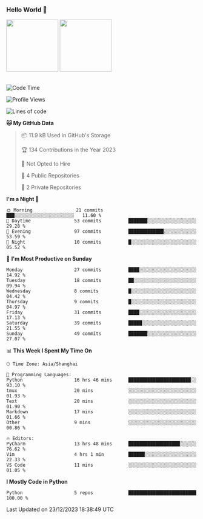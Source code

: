 ### Hello World 👋
<img align="" height="137px" src="https://github-readme-stats.vercel.app/api?username=myhMARS&hide_title=true&hide_border=true&show_icons=trueline_height=21&text_color=000&icon_color=000&bg_color=0,ea6161,ffc64d,fffc4d,52fa5a&theme=graywhite" /> </div>
<img align="" height="137px" src="https://github-readme-stats-git-masterrstaa-rickstaa.vercel.app/api/top-langs/?username=myhMARS&hide_title=true&hide_border=true&layout=compact&langs_count=6&text_color=000&icon_color=fff&bg_color=0,52fa5a,4dfcff,c64dff&theme=graywhite" /><br><br>

<!--START_SECTION:waka-->
![Code Time](http://img.shields.io/badge/Code%20Time-122%20hrs%2035%20mins-blue)

![Profile Views](http://img.shields.io/badge/Profile%20Views-0-blue)

![Lines of code](https://img.shields.io/badge/From%20Hello%20World%20I%27ve%20Written-11.1%20thousand%20lines%20of%20code-blue)

**🐱 My GitHub Data** 

> 📦 11.9 kB Used in GitHub's Storage 
 > 
> 🏆 134 Contributions in the Year 2023
 > 
> 🚫 Not Opted to Hire
 > 
> 📜 4 Public Repositories 
 > 
> 🔑 2 Private Repositories 
 > 
**I'm a Night 🦉** 

```text
🌞 Morning                21 commits          ███░░░░░░░░░░░░░░░░░░░░░░   11.60 % 
🌆 Daytime                53 commits          ███████░░░░░░░░░░░░░░░░░░   29.28 % 
🌃 Evening                97 commits          █████████████░░░░░░░░░░░░   53.59 % 
🌙 Night                  10 commits          █░░░░░░░░░░░░░░░░░░░░░░░░   05.52 % 
```
📅 **I'm Most Productive on Sunday** 

```text
Monday                   27 commits          ████░░░░░░░░░░░░░░░░░░░░░   14.92 % 
Tuesday                  18 commits          ██░░░░░░░░░░░░░░░░░░░░░░░   09.94 % 
Wednesday                8 commits           █░░░░░░░░░░░░░░░░░░░░░░░░   04.42 % 
Thursday                 9 commits           █░░░░░░░░░░░░░░░░░░░░░░░░   04.97 % 
Friday                   31 commits          ████░░░░░░░░░░░░░░░░░░░░░   17.13 % 
Saturday                 39 commits          █████░░░░░░░░░░░░░░░░░░░░   21.55 % 
Sunday                   49 commits          ███████░░░░░░░░░░░░░░░░░░   27.07 % 
```


📊 **This Week I Spent My Time On** 

```text
🕑︎ Time Zone: Asia/Shanghai

💬 Programming Languages: 
Python                   16 hrs 46 mins      ███████████████████████░░   93.10 % 
tmux                     20 mins             ░░░░░░░░░░░░░░░░░░░░░░░░░   01.93 % 
Text                     20 mins             ░░░░░░░░░░░░░░░░░░░░░░░░░   01.90 % 
Markdown                 17 mins             ░░░░░░░░░░░░░░░░░░░░░░░░░   01.66 % 
Other                    9 mins              ░░░░░░░░░░░░░░░░░░░░░░░░░   00.86 % 

🔥 Editors: 
PyCharm                  13 hrs 48 mins      ███████████████████░░░░░░   76.62 % 
Vim                      4 hrs 1 min         ██████░░░░░░░░░░░░░░░░░░░   22.33 % 
VS Code                  11 mins             ░░░░░░░░░░░░░░░░░░░░░░░░░   01.05 % 
```

**I Mostly Code in Python** 

```text
Python                   5 repos             █████████████████████████   100.00 % 
```




 Last Updated on 23/12/2023 18:38:49 UTC
<!--END_SECTION:waka-->

<!--
**myhMARS/myhMARS** is a ✨ _special_ ✨ repository because its `README.md` (this file) appears on your GitHub profile.

Here are some ideas to get you started:

- 🔭 I’m currently working on ...
- 🌱 I’m currently learning ...
- 👯 I’m looking to collaborate on ...
- 🤔 I’m looking for help with ...
- 💬 Ask me about ...
- 📫 How to reach me: ...
- 😄 Pronouns: ...
- ⚡ Fun fact: ...
-->

